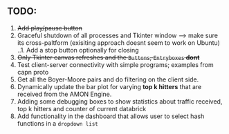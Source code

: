 ## TODO:

1. ~~Add play/pause button~~
2. Graceful shutdown of all processes and Tkinter window --> make sure its cross-paltform (exisiting approach doesnt seem to work on Ubuntu)
..1. Add a stop button optionally for closing
3. ~~Only Tkinter canvas refreshes and the ```Buttons```, ```Entryboxes``` **dont**~~
4. Test client-server connectivity with simple programs; examples from capn proto
5. Get all the Boyer-Moore pairs and do filtering on the client side.
6. Dynamically update the bar plot for varying **top k hitters** that are received from
   the AMON Engine.
7. Adding some debugging boxes to show statistics about traffic received, top k hitters and
   counter of current databrick
8. Add functionality in the dashboard that allows user to select hash functions in a ```dropdown list```
